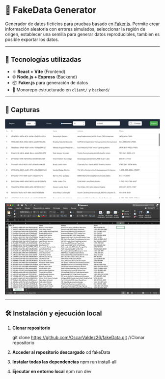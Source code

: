 # 🧪 FakeData Generator

Generador de datos ficticios para pruebas basado en [Faker.js](https://fakerjs.dev/). Permite crear información aleatoria con errores simulados,
seleccionar la región de origen, establecer una semilla para generar datos reproducibles, tambien es posible exportar los datos.

---

## 🚀 Tecnologías utilizadas

- ⚛️ **React + Vite** (Frontend)
- 🌐 **Node.js + Express** (Backend)
- 📦 **Faker.js** para generación de datos
- 📁 Monorepo estructurado en `client/` y `backend/`

---

## 📸 Capturas

![Vista principal](./screenshots/main.png)

![Vista export](./screenshots/export.png)

---

## 🛠️ Instalación y ejecución local

1. **Clonar repositorio**

   git clone https://github.com/OscarValdez26/fakeData.git //Clonar repositorio

2. **Acceder al repositorio descargado**
   cd fakeData

3. **Instalar todas las dependencias**
   npm run install-all

4. **Ejecutar en entorno local**
   npm run dev
